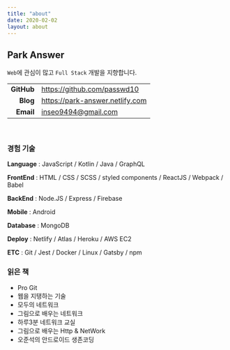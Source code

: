```yaml
---
title: "about"
date: 2020-02-02
layout: about
---
```


## Park Answer

`Web`에 관심이 많고 `Full Stack` 개발을 지향합니다.

|             |                                 |
|------------:| :------------------------------ |
| **GitHub**  | https://github.com/passwd10     |
| **Blog**    | https://park-answer.netlify.com |
| **Email**   | inseo9494@gmail.com             |

<br />

### 경험 기술

**Language** : JavaScript / Kotlin / Java / GraphQL

**FrontEnd** : HTML / CSS / SCSS / styled components / ReactJS / Webpack / Babel

**BackEnd** : Node.JS / Express / Firebase

**Mobile** : Android

**Database** : MongoDB

**Deploy** : Netlify / Atlas / Heroku / AWS EC2

**ETC** : Git / Jest / Docker / Linux / Gatsby / npm

### 읽은 책

- Pro Git
- 웹을 지탱하는 기술
- 모두의 네트워크
- 그림으로 배우는 네트워크
- 하루3분 네트워크 교실
- 그림으로 배우는 Http & NetWork
- 오준석의 안드로이드 생존코딩
